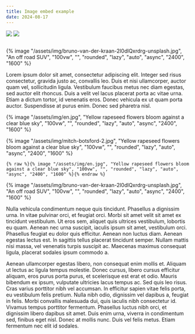 ```yaml
---
title: Image embed example
date: 2024-08-17
---
```

<img src="https://res.cloudinary.com/paulapplegate-com/image/upload/f_auto,q_auto,c_fill/c_scale,w_auto:breakpoints_200_1920_30_15/shiebi-frog_vn6km9.jxl" sizes="100vw" />

<img src="https://res.cloudinary.com/paulapplegate-com/image/upload/f_auto,q_auto,c_fill/c_scale,w_auto:breakpoints_200_1920_30_15/shiebi-frog_vn6km9.jxl" sizes="100vw" />

<img 
data-src="https://res.cloudinary.com/paulapplegate-com/image/upload/c_limit,w_auto/dpr_auto,f_jxl,q_auto/shiebi-frog_vn6km9.jxl" 
class="cld-responsive">


{% image "/assets/img/bruno-van-der-kraan-2I0dlQxrdrg-unsplash.jpg", "An off road SUV", "100vw", "", "rounded", "lazy", "auto", "async", "2400", "1600" %}







Lorem ipsum dolor sit amet, consectetur adipiscing elit. Integer sed risus consectetur, gravida justo ac, convallis leo. Duis et nisi ullamcorper, auctor quam vel, sollicitudin ligula. Vestibulum faucibus metus nec diam egestas, sed auctor elit rhoncus. Duis a velit vel lacus placerat porta ac vitae urna. Etiam a dictum tortor, id venenatis eros. Donec vehicula ex ut quam porta auctor. Suspendisse at purus enim. Donec sed pharetra nisl.

{% image "/assets/img/en.jpg", "Yellow rapeseed flowers bloom against a clear blue sky", "100vw", "", "rounded", "lazy", "auto", "async", "2400", "1600" %}

{% image "/assets/img/mitch-botsford-2.jpg", "Yellow rapeseed flowers bloom against a clear blue sky", "100vw", "", "rounded", "lazy", "auto", "async", "2400", "1600" %}

``` njk
{% raw %}{% image "/assets/img/en.jpg", "Yellow rapeseed flowers bloom against a clear blue sky", "100vw", "", "rounded", "lazy", "auto", "async", "2400", "1600" %}{% endraw %}
```

{% image "/assets/img/bruno-van-der-kraan-2I0dlQxrdrg-unsplash.jpg", "An off road SUV", "100vw", "", "rounded", "lazy", "auto", "async", "2400", "1600" %}


Nulla vehicula condimentum neque quis tincidunt. Phasellus a dignissim urna. In vitae pulvinar orci, et feugiat orci. Morbi sit amet velit sit amet ex tincidunt vestibulum. Ut eros sem, aliquet quis ultrices vestibulum, lobortis eu quam. Aenean nec urna suscipit, iaculis ipsum sit amet, vestibulum orci. Phasellus feugiat eu dolor quis efficitur. Aenean non luctus diam. Aenean egestas lectus est. In sagittis tellus placerat tincidunt semper. Nullam mattis nisi massa, vel venenatis turpis suscipit ac. Maecenas maximus consequat ligula, placerat sodales ipsum commodo a.

Aenean ullamcorper egestas libero, non consequat enim mollis et. Aliquam ut lectus ac ligula tempus molestie. Donec cursus, libero cursus efficitur aliquam, eros purus porta purus, et scelerisque est erat et odio. Mauris bibendum ex ipsum, vulputate ultricies lacus tempus ac. Sed quis leo risus. Cras varius porttitor nibh vel accumsan. In efficitur sapien vitae felis porta, eu vestibulum felis pretium. Nulla nibh odio, dignissim vel dapibus a, feugiat in felis. Morbi convallis malesuada dui, quis iaculis nibh consectetur id. Vivamus tempus porttitor fermentum. Phasellus luctus nibh orci, et dignissim libero dapibus sit amet. Duis enim urna, viverra in condimentum sed, finibus eget nisl. Donec at mollis nunc. Duis vel felis metus. Etiam fermentum nec elit id sodales. 

